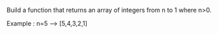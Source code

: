 Build a function that returns an array of integers from n to 1 where n>0.

Example : n=5 --> [5,4,3,2,1]